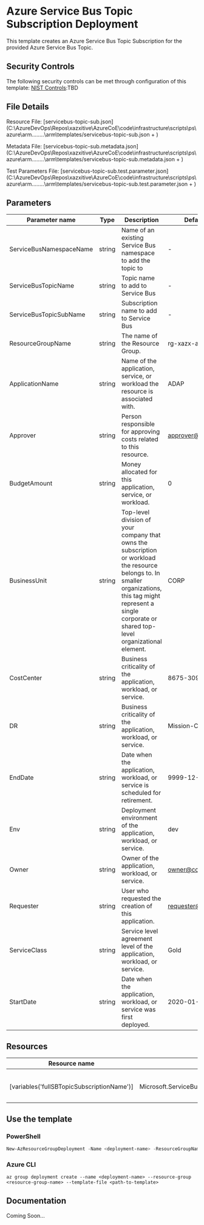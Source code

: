 # Azure Service Bus Topic Subscription Deployment

This template creates an Azure Service Bus Topic Subscription for the provided Azure Service Bus Topic.

## Security Controls

The following security controls can be met through configuration of this template:
      [NIST Controls](security-controls.md):TBD

## File Details

Resource File: [servicebus-topic-sub.json](C:\AzureDevOps\Repos\xazxitive\AzureCoE\code\infrastructure\scripts\ps\azure\arm\..\..\..\..\arm\templates/servicebus-topic-sub.json + )

Metadata File: [servicebus-topic-sub.metadata.json](C:\AzureDevOps\Repos\xazxitive\AzureCoE\code\infrastructure\scripts\ps\azure\arm\..\..\..\..\arm\templates/servicebus-topic-sub.metadata.json + )

Test Parameters File: [servicebus-topic-sub.test.parameter.json](C:\AzureDevOps\Repos\xazxitive\AzureCoE\code\infrastructure\scripts\ps\azure\arm\..\..\..\..\arm\templates/servicebus-topic-sub.test.parameter.json + )

## Parameters

Parameter name | Type | Description | DefaultValue
-------------- | ---- | ----------- | ------------
ServiceBusNamespaceName | string | Name of an existing Service Bus namespace to add the topic to | -
ServiceBusTopicName | string | Topic name to add to Service Bus | -
ServiceBusTopicSubName | string | Subscription name to add to Service Bus | -
ResourceGroupName | string | The name of the Resource Group. | rg-xazx-adap-dev-eus
ApplicationName | string | Name of the application, service, or workload the resource is associated with. | ADAP
Approver       | string | Person responsible for approving costs related to this resource. | approver@company.org
BudgetAmount   | string | Money allocated for this application, service, or workload. | 0
BusinessUnit   | string | Top-level division of your company that owns the subscription or workload the resource belongs to. In smaller organizations, this tag might represent a single corporate or shared top-level organizational element. | CORP
CostCenter     | string | Business criticality of the application, workload, or service. | 8675-309
DR             | string | Business criticality of the application, workload, or service. | Mission-Critical
EndDate        | string | Date when the application, workload, or service is scheduled for retirement. | 9999-12-31
Env            | string | Deployment environment of the application, workload, or service. | dev
Owner          | string | Owner of the application, workload, or service. | owner@company.org
Requester      | string | User who requested the creation of this application. | requester@company.org
ServiceClass   | string | Service level agreement level of the application, workload, or service. | Gold
StartDate      | string | Date when the application, workload, or service was first deployed. | 2020-01-01

## Resources

Resource name | Type | ApiVersion
------------- | ---- | ----------
              |      |
              |      |
              |      |
              |      |
[variables('fullSBTopicSubscriptionName')] | Microsoft.ServiceBus/namespaces/topics/subscriptions | 2017-04-01
              |      |
              |      |
              |      |

## Use the template

### PowerShell

```powershell
New-AzResourceGroupDeployment -Name <deployment-name> -ResourceGroupName <resource-group-name> -TemplateFile <path-to-template>
```

### Azure CLI

```text
az group deployment create --name <deployment-name> --resource-group <resource-group-name> --template-file <path-to-template>
```

## Documentation

Coming Soon...
